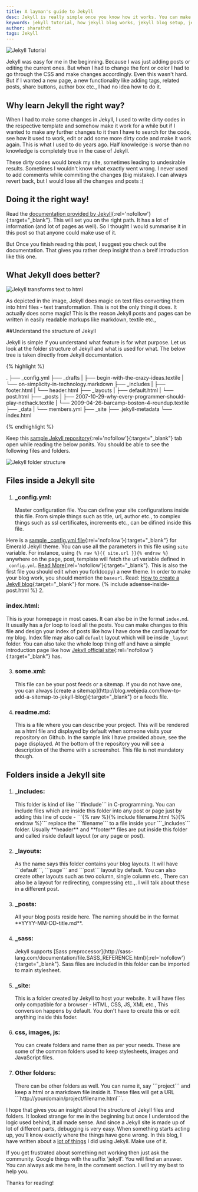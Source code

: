 ```yaml
---
title: A layman's guide to Jekyll
desc: Jekyll is really simple once you know how it works. You can make your blog do wonders once you know how to play with templates, layouts, loops and curly braces. Here is a layman's Jekyll guide! Learn how to get started with Jekyll. Create yourself a clean, minimal and beautiful Jekyll blog. 
keywords: jekyll tutorial, how jekyll blog works, jekyll blog setup, jekyll working, jekyll guide
author: sharathdt
tags: Jekyll
---
```


<img alt="Jekyll Tutorial" title="Jekyll guide" itemprop="thumbnailUrl" src="/images/jekyll-tutorial-screenshot.jpg">

Jekyll was easy for me in the beginning. Because I was just adding posts or editing the current ones. But when I had to change the font or color I had to go through the CSS and make changes accordingly. Even this wasn't hard. But if I wanted a new page, a new functionality like adding tags, related posts, share buttons, author box etc., I had no idea how to do it. 

## Why learn Jekyll the right way?

When I had to make some changes in Jekyll, I used to write dirty codes in the respective template and somehow make it work for a while but if I wanted to make any further changes to it then I have to search for the code, see how it used to work, edit or add some more dirty code and make it work again. This is what I used to do years ago. Half knowledge is worse than no knowledge is completely true in the case of Jekyll.

These dirty codes would break my site, sometimes leading to undesirable results. Sometimes I wouldn't know what exactly went wrong. I never used to add comments while commiting the changes (big mistake). I can always revert back, but I would lose all the changes and posts :(


## Doing it the right way!
Read the [documentation provided by Jekyll](http://jekyllrb.com/docs/home/){:rel='nofollow'}{:target="_blank"}. This will set you on the right path. It has a lot of information (and lot of pages as well). So I thought I would summarise it in this post so that anyone could make use of it. 

But Once you finish reading this post, I suggest you check out the documentation. That gives you rather deep insight than a breif introduction like this one.

## What Jekyll does better?
![Jekyll transforms text to html](/images/jekyll-transforms-text-to-hypertext.jpg)

As depicted in the image, Jekyll does magic on text files converting them into html files - text transformation. This is not the only thing it does. It actually does some magic! This is the reason Jekyll posts and pages can be written in easily readable markups like markdown, textile etc.,

##Understand the structure of Jekyll

Jekyll is simple if you understand what feature is for what purpose. Let us look at the folder structure of Jekyll and what is used for what. The below tree is taken directly from Jekyll documentation.

{% highlight %}

.
├── _config.yml
├── _drafts
|   ├── begin-with-the-crazy-ideas.textile
|   └── on-simplicity-in-technology.markdown
├── _includes
|   ├── footer.html
|   └── header.html
├── _layouts
|   ├── default.html
|   └── post.html
├── _posts
|   ├── 2007-10-29-why-every-programmer-should-play-nethack.textile
|   └── 2009-04-26-barcamp-boston-4-roundup.textile
├── _data
|   └── members.yml
├── _site
├── .jekyll-metadata
└── index.html

{% endhighlight %}

Keep this [sample Jekyll repository](https://github.com/KingFelix/emerald){:rel='nofollow'}{:target="_blank"} tab open while reading the below ponits. You should be able to see the following files and folders.

![Jekyll folder structure](/images/jekyll-folder-structure.jpg)

## Files inside a Jekyll site

1. <h3>_config.yml:</h3> Master configuration file. You can define your site configurations inside this file. From simple things such as title, url, author etc., to complex things such as ssl certificates, increments etc., can be difined inside this file. 
Here is a [sample _config.yml file](https://raw.githubusercontent.com/Redgadget/emerald/gh-pages/_config.yml){:rel='nofollow'}{:target="_blank"} for Emerald Jekyll theme. You can use all the parameters in this file using ```site``` variable. For instance, using ```{% raw %}{{ site.url }}{% endraw %}``` anywhere on the page, post, template will fetch the url variable defined in ```_config.yml```. [Read More](http://jekyllrb.com/docs/configuration/){:rel='nofollow'}{:target="_blank"}.
This is also the  first file you should edit when you fork(copy) a new theme. In order to make your blog work, you should mention the ```baseurl```. Read: [How to create a Jekyll blog](http://blog.webjeda.com/how-to-create-a-jekyll-blog/){:target="_blank"} for more.
{% include adsense-inside-post.html %}
2. <h3>index.html:</h3> This is your homepage in most cases. It can also be in the format ```index.md```. It usually has a _for_ loop to load all the posts. You can make changes to this file and design your index of posts like how I have done the card layout for my blog. Index file may also call ```default``` layout which will be inside ```_layout``` folder. You can also take the whole loop thing off and have a simple introduction page like how [Jekyll official site](jekyllrb.com){:rel='nofollow'}{:target="_blank"} has.

3. <h3>some.xml:</h3> This file can be your post feeds or a sitemap. If you do not have one, you can always [create a sitemap](http://blog.webjeda.com/how-to-add-a-sitemap-to-jekyll-blog){:target="_blank"} or a feeds file.

4. <h3>readme.md:</h3> This is a file where you can describe your project. This will be rendered as a html file and displayed by default when someone visits your repository on Github. In the sample link I have provided above, see the page displayed. At the bottom of the repository you will see a description of the theme with a screenshot. This file is not mandatory though.


## Folders inside a Jekyll site

1. <h3>_includes:</h3> This folder is kind of like ```#include``` in C-programming. You can include files which are inside this folder into any post or page just by adding this line of code - ```{% raw %}{% include filename.html %}{% endraw %}``` replace the ```filename``` to a file inside your ```_includes``` folder. Usually **header** and **footer** files are put inside this folder and called inside default layout (or any page or post).

2. <h3>_layouts:</h3> As the name says this folder contains your blog layouts. It will have ```default```, ```page``` and ```post``` layout by default. You can also create other layouts such as two column, single column etc., There can also be a layout for redirecting, compressing etc.,. I will talk about these in a different post.

3. <h3>_posts:</h3> All your blog posts reside here. The naming should be in the format **YYYY-MM-DD-title.md**.

4. <h3>_sass:</h3> Jekyll supports [Sass preprocessor](http://sass-lang.com/documentation/file.SASS_REFERENCE.html){:rel='nofollow'}{:target="_blank"}. Sass files are included in this folder can be imported to main stylesheet.

5. <h3>_site:</h3> This is a folder created by Jekyll to host your website. It will have files only compatible for a browser - HTML, CSS, JS, XML etc., This conversion happens by default. You don't have to create this or edit anything inside this foder.

6. <h3>css, images, js:</h3> You can create folders and name then as per your needs. These are some of the common folders used to keep stylesheets, images and JavaScript files.

7. <h3>Other folders:</h3> There can be other folders as well. You can name it, say ```project``` and keep a html or a markdown file inside it. These files will get a URL ```http://yourdomain/project/filename.html```.

I hope that gives you an insight about the structure of Jekyll files and folders. It looked strange for me in the beginning but once I understood the logic used behind, it all made sense. And since a Jekyll site is made up of lot of different parts, debugging is very easy. When something starts acting up, you'll know exactly where the things have gone wrong. In this blog, I have written about a [lot of things](http://blog.webjeda.com/archive/) I did using Jekyll. Make use of it.

If you get frustrated about something not working then just ask the community. Google things with the suffix 'jekyll'. You will find an answer. You can always ask me here, in the comment section. I will try my best to help you.

Thanks for reading!

